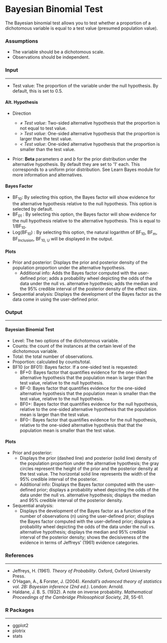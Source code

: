Bayesian Binomial Test
===
The Bayesian binomial test allows you to test whether a proportion of a dichotomous variable is equal to a test value (presumed population value).

### Assumptions
- The variable should be a dichotomous scale.
- Observations should be independent.

### Input
---------

- Test value: The proportion of the variable under the null hypothesis. By default, this is set to 0.5.

#### Alt. Hypothesis
- Direction
  - *&ne; Test value*: Two-sided alternative hypothesis that the proportion is not equal to test value.
  - *&gt; Test value*: One-sided alternative hypothesis that the proportion is larger than the test value.
  - *&lt; Test value*: One-sided alternative hypothesis that the proportion is smaller than the test value.

- Prior: **Beta** parameters *a* and *b* for the prior distribution under the alternative hypothesis. By default they are set to '1' each. This corresponds to a uniform prior distribution. See Learn Bayes module for more information and alternatives.

#### Bayes Factor
- BF<sub>10</sub>: By selecting this option, the Bayes factor will show evidence for the alternative hypothesis relative to the null hypothesis. This option is selected by default.
- BF<sub>01</sub> : By selecting this option, the Bayes factor will show evidence for the null hypothesis relative to the alternative hypothesis. This is equal to 1/BF<sub>10</sub>.
- Log(BF<sub>10</sub>) : By selecting this option, the natural logarithm of BF<sub>10</sub>, BF<sub>m</sub>, BF<sub>Inclusion</sub>, BF<sub>10, U</sub> will be displayed in the output.

#### Plots
- Prior and posterior: Displays the prior and posterior density of the population proportion under the alternative hypothesis.
    - Additional info: Adds the Bayes factor computed with the user-defined prior; adds a probability wheel depicting the odds of the data under the null vs. alternative hypothesis; adds the median and the 95% credible interval of the posterior density of the effect size.
- Sequential analysis: Displays the development of the Bayes factor as the data come in using the user-defined prior.


### Output
---

#### Bayesian Binomial Test
- Level: The two options of the dichotomous variable.
- Counts: the count of the instances at the certain level of the dichotomous variable.
- Total: the total number of observations.
- Proportion: calculated by counts/total.
- BF10 (or BF01): Bayes factor. If a one-sided test is requested:
  - BF+0: Bayes factor that quantifies evidence for the one-sided alternative hypothesis  that the population mean is larger than the test value, relative to the null hypothesis.
  - BF-0: Bayes factor that quantifies evidence for the one-sided alternative hypothesis that the population mean is smaller than the test value, relative to the null hypothesis.
  - BF0+: Bayes factor that quantifies evidence for the null hypothesis, relative to the one-sided alternative hypothesis that the population mean is larger
   than the test value.
  - BF0-: Bayes factor that quantifies evidence for the null hypothesis, relative to the one-sided alternative hypothesis that that the population mean is
  smaller than the test value.

#### Plots
- Prior and posterior: 
  - Displays the prior (dashed line) and posterior (solid line) density of the population proportion under the alternative hypothesis; the gray circles represent the height of the prior and the posterior density at the test value. The horizontal solid line represents the width of the 95% credible interval of the posterior.
  - Additional info: Displays the Bayes factor computed with the user-defined prior; displays a probability wheel depicting the odds of the data under the null vs. alternative hypothesis; displays the median and 95% credible interval of the posterior density.
- Sequential analysis: 
  - Displays the development of the Bayes factor as a function of the number of observations (n) using the user-defined prior; displays the Bayes factor computed with the user-defined prior; displays a probability wheel depicting the odds of the data under the null vs. alternative hypothesis; displays the median and 95% credible interval of the posterior density; shows the decisiveness of the evidence in terms of Jeffreys' (1961) evidence categories.


### References
---
- Jeffreys, H. (1961). *Theory of Probability*. Oxford, Oxford University Press.
- O’Hagan, A., & Forster, J. (2004). *Kendall’s advanced theory of statistics vol. 2B: Bayesian inference (2nd ed.)*. London: Arnold.
- Haldane, J. B. S. (1932). A note on inverse probability. *Mathematical Proceedings of the Cambridge Philosophical Society, 28*, 55-61.

### R Packages
---
- ggplot2
- plotrix
- stats
